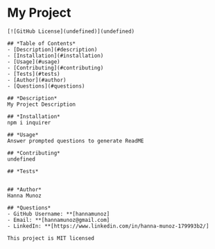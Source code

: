 # My Project
    [![GitHub License](undefined)](undefined)
    
    ## *Table of Contents*
    - [Description](#description)
    - [Installation](#installation)
    - [Usage](#usage)
    - [Contributing](#contributing)
    - [Tests](#tests)
    - [Author](#author)
    - [Questions](#questions)
    
    ## *Description*
    My Project Description
    
    ## *Installation*
    npm i inquirer
    
    ## *Usage*
    Answer prompted questions to generate ReadME
    
    ## *Contributing*
    undefined
    
    ## *Tests*
    

    ## *Author*
    Hanna Munoz
    
    ## *Questions*
    - GitHub Username: **[hannamunoz]
    - Email: **[hannamunoz@gmail.com]
    - LinkedIn: **[https://www.linkedin.com/in/hanna-munoz-179993b2/]
    
    This project is MIT licensed